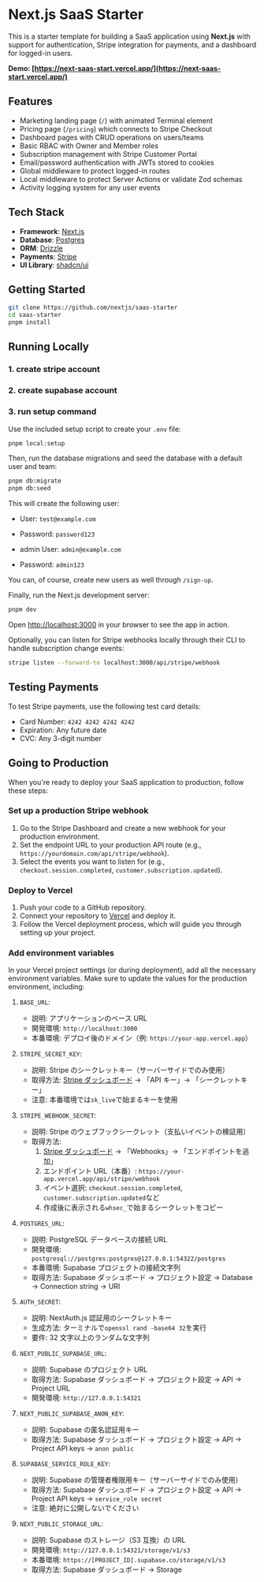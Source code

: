 # Next.js SaaS Starter

This is a starter template for building a SaaS application using **Next.js** with support for authentication, Stripe integration for payments, and a dashboard for logged-in users.

**Demo: [https://next-saas-start.vercel.app/](https://next-saas-start.vercel.app/)**

## Features

- Marketing landing page (`/`) with animated Terminal element
- Pricing page (`/pricing`) which connects to Stripe Checkout
- Dashboard pages with CRUD operations on users/teams
- Basic RBAC with Owner and Member roles
- Subscription management with Stripe Customer Portal
- Email/password authentication with JWTs stored to cookies
- Global middleware to protect logged-in routes
- Local middleware to protect Server Actions or validate Zod schemas
- Activity logging system for any user events

## Tech Stack

- **Framework**: [Next.js](https://nextjs.org/)
- **Database**: [Postgres](https://www.postgresql.org/)
- **ORM**: [Drizzle](https://orm.drizzle.team/)
- **Payments**: [Stripe](https://stripe.com/)
- **UI Library**: [shadcn/ui](https://ui.shadcn.com/)

## Getting Started

```bash
git clone https://github.com/nextjs/saas-starter
cd saas-starter
pnpm install
```

## Running Locally

### 1. create stripe account

### 2. create supabase account

### 3. run setup command

Use the included setup script to create your `.env` file:

```bash
pnpm local:setup
```

Then, run the database migrations and seed the database with a default user and team:

```bash
pnpm db:migrate
pnpm db:seed
```

This will create the following user:

- User: `test@example.com`
- Password: `password123`

- admin User: `admin@example.com`
- Password: `admin123`

You can, of course, create new users as well through `/sign-up`.

Finally, run the Next.js development server:

```bash
pnpm dev
```

Open [http://localhost:3000](http://localhost:3000) in your browser to see the app in action.

Optionally, you can listen for Stripe webhooks locally through their CLI to handle subscription change events:

```bash
stripe listen --forward-to localhost:3000/api/stripe/webhook
```

## Testing Payments

To test Stripe payments, use the following test card details:

- Card Number: `4242 4242 4242 4242`
- Expiration: Any future date
- CVC: Any 3-digit number

## Going to Production

When you're ready to deploy your SaaS application to production, follow these steps:

### Set up a production Stripe webhook

1. Go to the Stripe Dashboard and create a new webhook for your production environment.
2. Set the endpoint URL to your production API route (e.g., `https://yourdomain.com/api/stripe/webhook`).
3. Select the events you want to listen for (e.g., `checkout.session.completed`, `customer.subscription.updated`).

### Deploy to Vercel

1. Push your code to a GitHub repository.
2. Connect your repository to [Vercel](https://vercel.com/) and deploy it.
3. Follow the Vercel deployment process, which will guide you through setting up your project.

### Add environment variables

In your Vercel project settings (or during deployment), add all the necessary environment variables. Make sure to update the values for the production environment, including:

1. `BASE_URL`:

   - 説明: アプリケーションのベース URL
   - 開発環境: `http://localhost:3000`
   - 本番環境: デプロイ後のドメイン（例: `https://your-app.vercel.app`）

2. `STRIPE_SECRET_KEY`:

   - 説明: Stripe のシークレットキー（サーバーサイドでのみ使用）
   - 取得方法: [Stripe ダッシュボード](https://dashboard.stripe.com/apikeys) → 「API キー」→ 「シークレットキー」
   - 注意: 本番環境では`sk_live`で始まるキーを使用

3. `STRIPE_WEBHOOK_SECRET`:

   - 説明: Stripe のウェブフックシークレット（支払いイベントの検証用）
   - 取得方法:
     1. [Stripe ダッシュボード](https://dashboard.stripe.com/webhooks) → 「Webhooks」→ 「エンドポイントを追加」
     2. エンドポイント URL（本番）: `https://your-app.vercel.app/api/stripe/webhook`
     3. イベント選択: `checkout.session.completed`, `customer.subscription.updated`など
     4. 作成後に表示される`whsec_`で始まるシークレットをコピー

4. `POSTGRES_URL`:

   - 説明: PostgreSQL データベースの接続 URL
   - 開発環境: `postgresql://postgres:postgres@127.0.0.1:54322/postgres`
   - 本番環境: Supabase プロジェクトの接続文字列
   - 取得方法: Supabase ダッシュボード → プロジェクト設定 → Database → Connection string → URI

5. `AUTH_SECRET`:

   - 説明: NextAuth.js 認証用のシークレットキー
   - 生成方法: ターミナルで`openssl rand -base64 32`を実行
   - 要件: 32 文字以上のランダムな文字列

6. `NEXT_PUBLIC_SUPABASE_URL`:

   - 説明: Supabase のプロジェクト URL
   - 取得方法: Supabase ダッシュボード → プロジェクト設定 → API → Project URL
   - 開発環境: `http://127.0.0.1:54321`

7. `NEXT_PUBLIC_SUPABASE_ANON_KEY`:

   - 説明: Supabase の匿名認証用キー
   - 取得方法: Supabase ダッシュボード → プロジェクト設定 → API → Project API keys → `anon public`

8. `SUPABASE_SERVICE_ROLE_KEY`:

   - 説明: Supabase の管理者権限用キー（サーバーサイドでのみ使用）
   - 取得方法: Supabase ダッシュボード → プロジェクト設定 → API → Project API keys → `service_role secret`
   - 注意: 絶対に公開しないでください

9. `NEXT_PUBLIC_STORAGE_URL`:
   - 説明: Supabase のストレージ（S3 互換）の URL
   - 開発環境: `http://127.0.0.1:54321/storage/v1/s3`
   - 本番環境: `https://[PROJECT_ID].supabase.co/storage/v1/s3`
   - 取得方法: Supabase ダッシュボード → Storage
